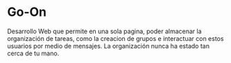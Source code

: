 # Go-On
Desarrollo Web que permite en una sola pagina, poder almacenar la organización de tareas, como la creacion de grupos e interactuar con estos usuarios por medio de mensajes. La organización nunca ha estado tan cerca de tu mano.

